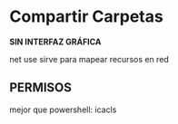# Compartir Carpetas
**SIN INTERFAZ GRÁFICA**

net use sirve para mapear recursos en red 

## PERMISOS
mejor que powershell:
icacls